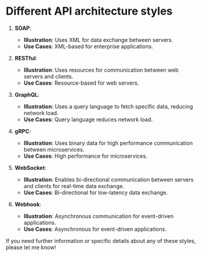 # Different API architecture styles

1. **SOAP**: 
   - **Illustration**: Uses XML for data exchange between servers.
   - **Use Cases**: XML-based for enterprise applications.

2. **RESTful**:
   - **Illustration**: Uses resources for communication between web servers and clients.
   - **Use Cases**: Resource-based for web servers.

3. **GraphQL**:
   - **Illustration**: Uses a query language to fetch specific data, reducing network load.
   - **Use Cases**: Query language reduces network load.

4. **gRPC**:
   - **Illustration**: Uses binary data for high performance communication between microservices.
   - **Use Cases**: High performance for microservices.

5. **WebSocket**:
   - **Illustration**: Enables bi-directional communication between servers and clients for real-time data exchange.
   - **Use Cases**: Bi-directional for low-latency data exchange.

6. **Webhook**:
   - **Illustration**: Asynchronous communication for event-driven applications.
   - **Use Cases**: Asynchronous for event-driven applications.

If you need further information or specific details about any of these styles, please let me know!
